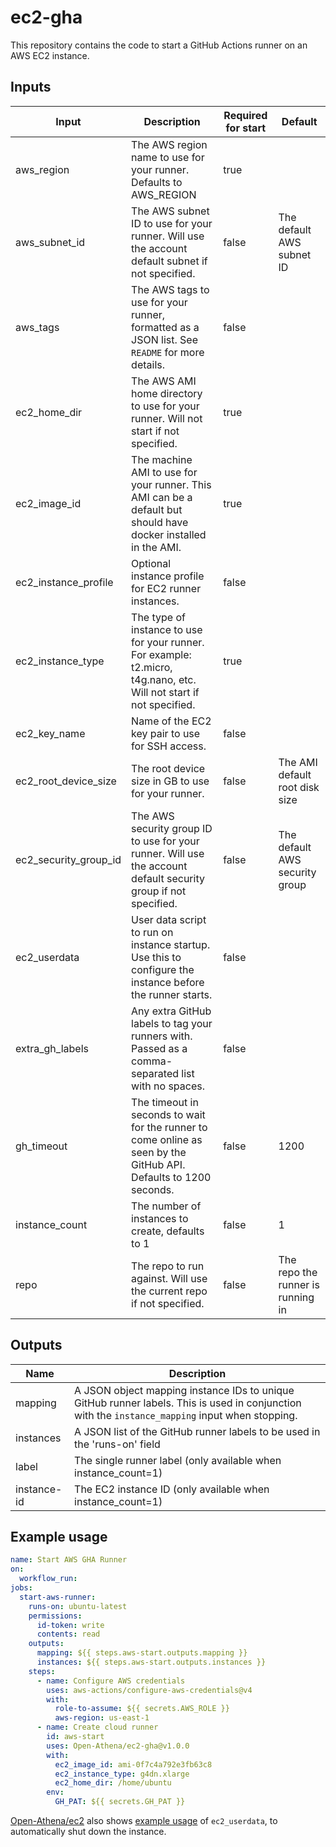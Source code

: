 # ec2-gha
This repository contains the code to start a GitHub Actions runner on an AWS EC2 instance.

## Inputs
| Input                 | Description                                                                                                         | Required for start | Default |
|-----------------------|---------------------------------------------------------------------------------------------------------------------|------------------- |---------|
| aws_region            | The AWS region name to use for your runner. Defaults to AWS_REGION                                                  | true               |         |
| aws_subnet_id         | The AWS subnet ID to use for your runner. Will use the account default subnet if not specified.                     | false              | The default AWS subnet ID |
| aws_tags              | The AWS tags to use for your runner, formatted as a JSON list. See `README` for more details.                       | false              |         |
| ec2_home_dir          | The AWS AMI home directory to use for your runner. Will not start if not specified.                                 | true               |         |
| ec2_image_id          | The machine AMI to use for your runner. This AMI can be a default but should have docker installed in the AMI.      | true               |         |
| ec2_instance_profile  | Optional instance profile for EC2 runner instances.                                                       | false              |         |
| ec2_instance_type     | The type of instance to use for your runner. For example: t2.micro, t4g.nano, etc. Will not start if not specified. | true               |         |
| ec2_key_name          | Name of the EC2 key pair to use for SSH access.                                                                     | false              |         |
| ec2_root_device_size  | The root device size in GB to use for your runner.                                                                  | false              | The AMI default root disk size |
| ec2_security_group_id | The AWS security group ID to use for your runner. Will use the account default security group if not specified.     | false              | The default AWS security group |
| ec2_userdata          | User data script to run on instance startup. Use this to configure the instance before the runner starts.           | false              |         |
| extra_gh_labels       | Any extra GitHub labels to tag your runners with. Passed as a comma-separated list with no spaces.                  | false              |         |
| gh_timeout            | The timeout in seconds to wait for the runner to come online as seen by the GitHub API. Defaults to 1200 seconds.   | false              | 1200    |
| instance_count        | The number of instances to create, defaults to 1                                                                    | false              | 1       |
| repo                  | The repo to run against. Will use the current repo if not specified.                                                | false    | The repo the runner is running in |

## Outputs
| Name | Description |
| ---- | ----------- |
| mapping | A JSON object mapping instance IDs to unique GitHub runner labels. This is used in conjunction with the `instance_mapping` input when stopping. |
| instances | A JSON list of the GitHub runner labels to be used in the 'runs-on' field |
| label | The single runner label (only available when instance_count=1) |
| instance-id | The EC2 instance ID (only available when instance_count=1) |

## Example usage

```yaml
name: Start AWS GHA Runner
on:
  workflow_run:
jobs:
  start-aws-runner:
    runs-on: ubuntu-latest
    permissions:
      id-token: write
      contents: read
    outputs:
      mapping: ${{ steps.aws-start.outputs.mapping }}
      instances: ${{ steps.aws-start.outputs.instances }}
    steps:
      - name: Configure AWS credentials
        uses: aws-actions/configure-aws-credentials@v4
        with:
          role-to-assume: ${{ secrets.AWS_ROLE }}
          aws-region: us-east-1
      - name: Create cloud runner
        id: aws-start
        uses: Open-Athena/ec2-gha@v1.0.0
        with:
          ec2_image_id: ami-0f7c4a792e3fb63c8
          ec2_instance_type: g4dn.xlarge
          ec2_home_dir: /home/ubuntu
        env:
          GH_PAT: ${{ secrets.GH_PAT }}
```

[Open-Athena/ec2] also shows [example usage][ec2 example] of `ec2_userdata`, to automatically shut down the instance.

[Open-Athena/ec2]: https://github.com/Open-Athena/ec2
[ec2 example]: https://github.com/Open-Athena/ec2/blob/94e815ac681ba5836ce07cda894d53d3dd900afd/.github/workflows/runner.yml#L83
